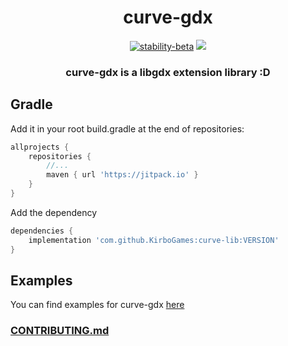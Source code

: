 <div align="center">

# curve-gdx

[![stability-beta](https://img.shields.io/badge/stability-beta-33bbff.svg)](https://github.com/mkenney/software-guides/blob/master/STABILITY-BADGES.md#beta)
[![](https://jitpack.io/v/JVMFrog/curve-gdx.svg)](https://jitpack.io/#JVMFrog/curve-gdx)

<h3>curve-gdx is a libgdx extension library :D</h2>
</div>

## Gradle

Add it in your root build.gradle at the end of repositories:

```groovy
allprojects {
    repositories {
        //...
        maven { url 'https://jitpack.io' }
    }
}
```

Add the dependency

```groovy
dependencies {
    implementation 'com.github.KirboGames:curve-lib:VERSION'
}
```

## Examples

You can find examples for curve-gdx [here](https://github.com/KirboGames/curve-lib-examples)

### [CONTRIBUTING.md](docs/CONTRIBUTING.md)